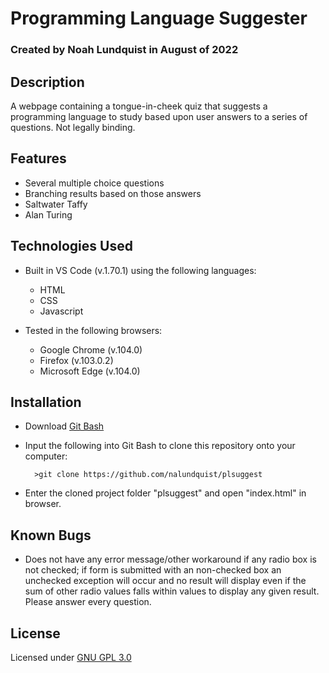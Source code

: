 # Programming Language Suggester

### Created by Noah Lundquist in August of 2022

## Description

A webpage containing a tongue-in-cheek quiz that suggests a programming language to study based upon user answers to a series of questions.  Not legally binding.

## Features

* Several multiple choice questions
* Branching results based on those answers
* Saltwater Taffy
* Alan Turing

## Technologies Used

* Built in VS Code (v.1.70.1) using the following languages:
	* HTML
	* CSS
	* Javascript

* Tested in the following browsers:
	* Google Chrome (v.104.0)
	* Firefox (v.103.0.2)
	* Microsoft Edge (v.104.0)

## Installation

* Download [Git Bash](https://git-scm.com/downloads)
* Input the following into Git Bash to clone this repository onto your computer:

		>git clone https://github.com/nalundquist/plsuggest

* Enter the cloned project folder "plsuggest" and open "index.html" in browser.

## Known Bugs

* Does not have any error message/other workaround if any radio box is not checked; if form is submitted with an non-checked box an unchecked exception will occur and no result will display even if the sum of other radio values falls within values to display any given result.  Please answer every question.

## License

Licensed under [GNU GPL 3.0](https://www.gnu.org/licenses/gpl-3.0.en.html)